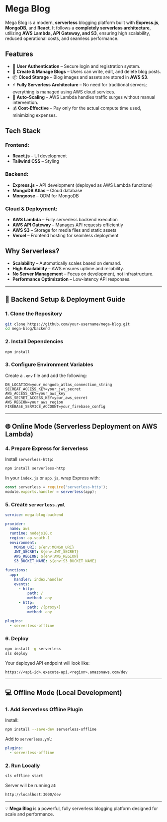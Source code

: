 
# Mega Blog

Mega Blog is a modern, **serverless** blogging platform built with **Express.js**, **MongoDB**, and **React**. It follows a **completely serverless architecture**, utilizing **AWS Lambda, API Gateway, and S3**, ensuring high scalability, reduced operational costs, and seamless performance.

## Features

- 📝 **User Authentication** – Secure login and registration system.
- 📖 **Create & Manage Blogs** – Users can write, edit, and delete blog posts.
- 📦 **Cloud Storage** – Blog images and assets are stored in **AWS S3**.
- ⚡ **Fully Serverless Architecture** – No need for traditional servers; everything is managed using AWS cloud services.
- 🚀 **Auto-Scaling** – AWS Lambda handles traffic surges without manual intervention.
- 💰 **Cost-Effective** – Pay only for the actual compute time used, minimizing expenses.

## Tech Stack

### Frontend:
- **React.js** – UI development
- **Tailwind CSS** – Styling

### Backend:
- **Express.js** – API development (deployed as AWS Lambda functions)
- **MongoDB Atlas** – Cloud database
- **Mongoose** – ODM for MongoDB

### Cloud & Deployment:
- **AWS Lambda** – Fully serverless backend execution
- **AWS API Gateway** – Manages API requests efficiently
- **AWS S3** – Storage for media files and static assets
- **Vercel** – Frontend hosting for seamless deployment

## Why Serverless?
- **Scalability** – Automatically scales based on demand.
- **High Availability** – AWS ensures uptime and reliability.
- **No Server Management** – Focus on development, not infrastructure.
- **Performance Optimization** – Low-latency API responses.

---

## 🚀 Backend Setup & Deployment Guide

### 1. Clone the Repository

```bash
git clone https://github.com/your-username/mega-blog.git
cd mega-blog/backend
```

### 2. Install Dependencies

```bash
npm install
```

### 3. Configure Environment Variables

Create a `.env` file and add the following:

```env
DB_LOCATION=your_mongodb_atlas_connection_string
SECREAT_ACCESS_KEY=your_jwt_secret
AWS_ACCESS_KEY=your_aws_key
AWS_SECRET_ACCESS_KEY=your_aws_secret
AWS_REGION=your_aws_region
FIREBASE_SERVICE_ACCOUNT=your_firebase_config
```

---

## 🌐 Online Mode (Serverless Deployment on AWS Lambda)

### 4. Prepare Express for Serverless

Install `serverless-http`:

```bash
npm install serverless-http
```

In your `index.js` or `app.js`, wrap Express with:

```js
const serverless = require('serverless-http');
module.exports.handler = serverless(app);
```

### 5. Create `serverless.yml`

```yaml
service: mega-blog-backend

provider:
  name: aws
  runtime: nodejs18.x
  region: ap-south-1
  environment:
    MONGO_URI: ${env:MONGO_URI}
    JWT_SECRET: ${env:JWT_SECRET}
    AWS_REGION: ${env:AWS_REGION}
    S3_BUCKET_NAME: ${env:S3_BUCKET_NAME}

functions:
  app:
    handler: index.handler
    events:
      - http:
          path: /
          method: any
      - http:
          path: /{proxy+}
          method: any

plugins:
  - serverless-offline
```

### 6. Deploy

```bash
npm install -g serverless
sls deploy
```

Your deployed API endpoint will look like:
```
https://<api-id>.execute-api.<region>.amazonaws.com/dev
```

---

## 💻 Offline Mode (Local Development)

### 1. Add Serverless Offline Plugin

Install:

```bash
npm install --save-dev serverless-offline
```

Add to `serverless.yml`:

```yaml
plugins:
  - serverless-offline
```

### 2. Run Locally

```bash
sls offline start
```

Server will be running at:
```
http://localhost:3000/dev
```

---

💡 **Mega Blog** is a powerful, fully serverless blogging platform designed for scale and performance.
